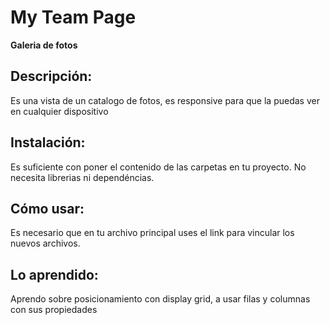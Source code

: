 # My Team Page

**Galeria de fotos**

## Descripción:
Es una vista de un catalogo de fotos, es responsive para que la puedas ver en cualquier dispositivo

## Instalación:
Es suficiente con poner el contenido de las carpetas en tu proyecto. 
No necesita librerias ni dependéncias.

## Cómo usar:
Es necesario que en tu archivo principal uses el link para vincular los nuevos archivos.

## Lo aprendido:
Aprendo sobre posicionamiento con display grid, a usar filas y columnas con sus propiedades 